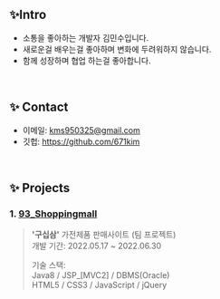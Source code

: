 

## ✨Intro

- 소통을 좋아하는 개발자 김민수입니다.</br>
- 새로운걸 배우는걸 좋아하며 변화에 두려워하지 않습니다.</br>
- 함께 성장하며 협업 하는걸 좋아합니다.

</br>

## ✨ Contact
- 이메일: kms950325@gmail.com
- 깃헙: https://github.com/671kim

</br>

## ✨ Projects
### 1. [93_Shoppingmall](https://github.com/671kim/93_Shoppingmall)
> **'구십삼'** 가전제품 판매사이트 (팀 프로젝트)  
> 개발 기간: 2022.05.17 ~ 2022.06.30  
>  
> 기술 스택:  
> Java8 / JSP_[MVC2] / DBMS(Oracle)<br>
> HTML5 / CSS3 / JavaScript / jQuery
